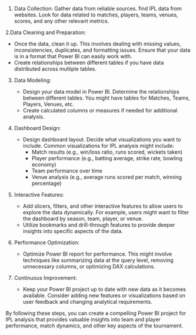 

1. Data Collection:
   Gather data from reliable sources.  find IPL data from websites. Look for data related to matches, players, teams, venues, scores, and any other relevant metrics.

2.Data Cleaning and Preparation:
   - Once  the data, clean it up. This involves dealing with missing values, inconsistencies, duplicates, and formatting issues. Ensure that your data is in a format that Power BI can easily work with.
   - Create relationships between different tables if you have data distributed across multiple tables.

3. Data Modeling:
   - Design your data model in Power BI. Determine the relationships between different tables. You might have tables for Matches, Teams, Players, Venues, etc.
   - Create calculated columns or measures if needed for additional analysis.

4. Dashboard Design:
   - Design dashboard layout. Decide what visualizations you want to include. Common visualizations for IPL analysis might include:
     - Match results (e.g., win/loss ratio, runs scored, wickets taken)
     - Player performance (e.g., batting average, strike rate, bowling economy)
     - Team performance over time
     - Venue analysis (e.g., average runs scored per match, winning percentage)
     
   

5. Interactive Features:
   - Add slicers, filters, and other interactive features to allow users to explore the data dynamically. For example, users might want to filter the dashboard by season, team, player, or venue.
   - Utilize bookmarks and drill-through features to provide deeper insights into specific aspects of the data.

6. Performance Optimization:
   - Optimize  Power BI report for performance. This might involve techniques like summarizing data at the query level, removing unnecessary columns, or optimizing DAX calculations.



9. Continuous Improvement:
   - Keep your Power BI project up to date with new data as it becomes available. Consider adding new features or visualizations based on user feedback and changing analytical requirements.

By following these steps, you can create a compelling Power BI project for IPL analysis that provides valuable insights into team and player performance, match dynamics, and other key aspects of the tournament.
